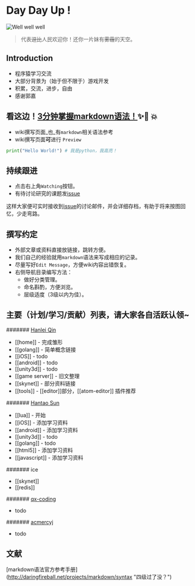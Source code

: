 # Day Day Up !
![Well well well](https://raw.githubusercontent.com/wiki/doubility-sky/daydayup/image/the_great_master.png "前进吧骚年！伟大的领袖看好你呦！") 
>代表~~逗比~~人民欢迎你！还你一片妹有~~雾霾~~的天空。

## Introduction
- 程序猿学习交流
- 大部分背景为（始于但不限于）游戏开发
- 积累，交流，进步，自由
- 感谢郭嘉

## 看这边！[3分钟掌握markdown语法！](https://guides.github.com/features/mastering-markdown/):sparkles::camel: :boom:
- wiki撰写页面_也_有`markdown`相关语法参考
- wiki撰写页面**可**进行 `Preview`

```python
print("Hello World!") # 我是python，我高亮！
```

## 持续跟进
- 点击右上角`Watching`按钮。
- 有待讨论研究的课题发[issue](https://github.com/doubility-sky/daydayup/issues)

这样大家便可实时接收到[issue](https://github.com/doubility-sky/daydayup/issues)的讨论邮件，并会详细存档，有助于将来按图回忆，少走弯路。

## 撰写约定
- 外部文章或资料直接放链接，跳转方便。
- 我们自己的经验就用`markdown`语法来写成相应的记录。
- 尽量写好`Edit Message`，方便wiki内容出错恢复。
- 右侧导航目录编写方法：
    + 做好分类管理。
    * 命名斟酌，方便浏览。
    - 层级适度（3级以内为佳）。

## 主要（计划/学习/贡献）列表，请大家各自活跃认领~
####### [Hanlei Qin](https://github.com/qinhanlei)
- [[home]] - 完成雏形
- [[golang]] - 简单概念链接
- [[iOS]] - todo
- [[android]] - todo
- [[unity3d]] - todo
- [[game server]] - 旧文整理 
- [[skynet]] - 部分资料链接
- [[tools]] - [[editor]]部分，[[atom-editor]] 插件推荐

####### [Hantao Sun](https://github.com/sunhantao)
- [[lua]] - 开始
- [[iOS]] - 添加学习资料
- [[android]] - 添加学习资料
- [[unity3d]] - todo
- [[golang]] - todo
- [[html5]] - 添加学习资料
- [[javascript]] - 添加学习资料
 
####### ice
- [[skynet]]  
- [[redis]]

####### [qx-coding](https://github.com/qx-coding)
- todo

####### [acmercyj](https://github.com/acmercyj)
- todo


## 文献
[markdown语法官方参考手册] (http://daringfireball.net/projects/markdown/syntax "四级过了没？")